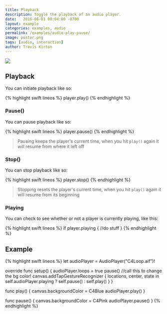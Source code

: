 ```yaml
---
title: Playback
description: Toggle the playback of an audio player.
date:   2016-06-01 00:04:00 -0700
layout: example
categories: examples, audio
permalink: /examples/audio-play-pause/
image: poster.png
tags: [audio, interaction]
author: Travis Kirton
---
```

![](play-pause.png)

## Playback
You can initiate playback like so:

{% highlight swift lineos %}
player.play()
{% endhighlight %}

### Pause()
You can pause playback like so:

{% highlight swift lineos %}
player.pause()
{% endhighlight %}

> Pausing keeps the player's current time, when you hit `play()` again it will resume from where it left off

### Stop()
You can stop playback like so:

{% highlight swift lineos %}
player.stop()
{% endhighlight %}

> Stopping resets the player's current time, when you hit `play()` again it will resume from its beginning

### Playing
You can check to see whether or not a player is currently playing, like this:

{% highlight swift lineos %}
if player.playing {
    //do stuff
}
{% endhighlight %}

## Example
{% highlight swift lineos %}
let audioPlayer = AudioPlayer("C4Loop.aif")!

override func setup() {
    audioPlayer.loops = true
    pause() //call this to change the bg color!
    canvas.addTapGestureRecognizer { locations, center, state in
        self.audioPlayer.playing ? self.pause() : self.play()
    }
}

func play() {
    canvas.backgroundColor = C4Blue
    audioPlayer.play()
}

func pause() {
    canvas.backgroundColor = C4Pink
    audioPlayer.pause()
}
{% endhighlight %}
